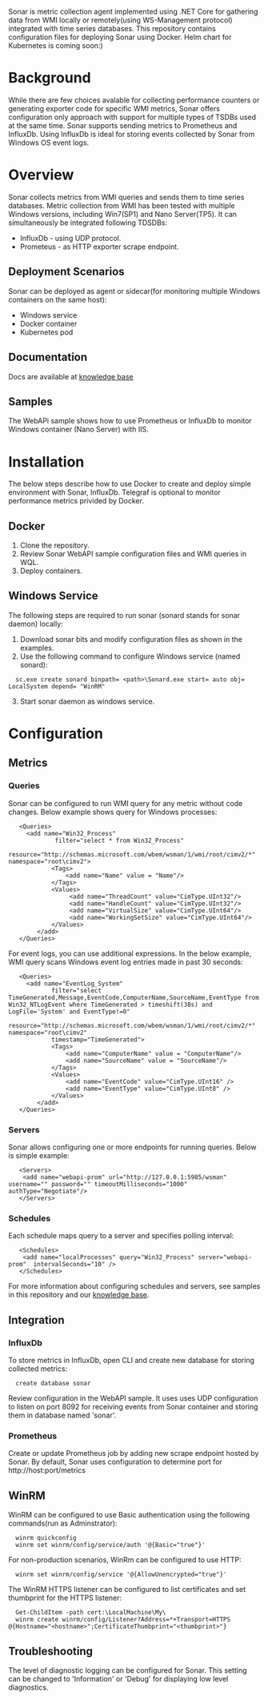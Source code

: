 Sonar is metric collection agent implemented using .NET Core for gathering data from WMI locally or remotely(using WS-Management protocol) integrated with time series databases. This repository contains configuration files for deploying Sonar using Docker. Helm chart for Kubernetes is coming soon:) 

# Background
While there are few choices avalable for collecting performance counters or generating exporter code for specific WMI metrics, Sonar offers configuration only approach with support for multiple types of TSDBs used at the same time. Sonar supports sending metrics to Prometheus and InfluxDb. Using InfluxDb is ideal for storing events collected by Sonar from Windows OS event logs.  

# Overview
Sonar collects metrics from WMI queries and sends them to time series databases. Metric collection from WMI has been tested with multiple Windows versions, including Win7(SP1) and Nano Server(TP5). It can simultaneously be integrated following TDSDBs:
  * InfluxDb - using UDP protocol.
  * Prometeus - as HTTP exporter scrape endpoint. 
## Deployment Scenarios
Sonar can be deployed as agent or sidecar(for monitoring multiple Windows containers on the same host):
  * Windows service
  * Docker container
  * Kubernetes pod 
## Documentation
Docs are available at [knowledge base](http://www.infragravity.com/knowledge-base/sonar-overview/)
## Samples
The WebAPi sample shows how to use Prometheus or InfluxDb to monitor Windows container (Nano Server) with IIS.
# Installation
The below steps describe how to use Docker to create and deploy simple environment with Sonar, InfluxDb. Telegraf is optional to monitor performance metrics privided by Docker.
## Docker  
1. Clone the repository.
2. Review Sonar WebAPI sample configuration files and WMI queries in WQL. 
3. Deploy containers.
## Windows Service
The following steps are required to run sonar (sonard stands for sonar daemon) locally:
1. Download sonar bits and modify configuration files as shown in the examples. 
2. Use the following command to configure Windows service (named sonard):
```
  sc.exe create sonard binpath= <path>\Sonard.exe start= auto obj= LocalSystem depend= "WinRM"
```
3. Start sonar daemon as windows service.
# Configuration
## Metrics
### Queries
Sonar can be configured to run WMI query for any metric without code changes. Below example shows query for Windows processes:
```
   <Queries>
     <add name="Win32_Process"
             filter="select * from Win32_Process"
             resource="http://schemas.microsoft.com/wbem/wsman/1/wmi/root/cimv2/*" namespace="root\cimv2">
            <Tags>
                <add name="Name" value = "Name"/>
            </Tags>
            <Values>
                 <add name="ThreadCount" value="CimType.UInt32"/>
                 <add name="HandleCount" value="CimType.UInt32"/>
                 <add name="VirtualSize" value="CimType.UInt64"/>
                 <add name="WorkingSetSize" value="CimType.UInt64"/>
            </Values>
        </add>
   </Queries>
```
For event logs, you can use additional expressions. In the below example, WMI query scans Windows event log entries made in past 30 seconds:
```
   <Queries>
     <add name="EventLog_System"
            filter="select TimeGenerated,Message,EventCode,ComputerName,SourceName,EventType from Win32_NTLogEvent where TimeGenerated > timeshift(30s) and LogFile='System' and EventType!=0"
            resource="http://schemas.microsoft.com/wbem/wsman/1/wmi/root/cimv2/*" namespace="root\cimv2" 
            timestamp="TimeGenerated"> 
            <Tags>
                <add name="ComputerName" value = "ComputerName"/>
                <add name="SourceName" value = "SourceName"/>
            </Tags>
            <Values>
                <add name="EventCode" value="CimType.UInt16" />
                <add name="EventType" value="CimType.UInt8" />
            </Values>
        </add>
   </Queries>
```
### Servers
Sonar allows configuring one or more endpoints for running queries. Below is simple example:
```
   <Servers>
    <add name="webapi-prom" url="http://127.0.0.1:5985/wsman" username="" password="" timeoutMilliseconds="1000" authType="Negotiate"/>
   </Servers>  
```
### Schedules
Each schedule maps query to a server and specifies polling interval:
```
   <Schedules>
    <add name="localProcesses" query="Win32_Process" server="webapi-prom"  intervalSeconds="10" />
   </Schedules>
```
For more information about configuring schedules and servers, see samples in this repository and our [knowledge base](http://www.infragravity.com/knowledge-base/sonar-overview/).
## Integration
### InfluxDb
To store metrics in InfluxDb, open CLI and create new database for storing collected metrics:
```
  create database sonar
```
Review configuration in the WebAPI sample. It uses uses UDP configuration to listen on port 8092 for receiving events from Sonar container and storing them in database named 'sonar'.
### Prometheus
Create or update Prometheus job by adding new scrape endpoint hosted by Sonar. By default, Sonar uses configuration to determine port for http://host:port/metrics
## WinRM
WinRM can be configured to use Basic authentication using the following commands(run as Adminstrator):
```
  winrm quickconfig
  winrm set winrm/config/service/auth '@{Basic="true"}'
```
For non-production scenarios, WinRm can be configured to use HTTP:
```
  winrm set winrm/config/service '@{AllowUnencrypted="true"}'
```
The WinRM HTTPS listener can be configured to list certificates and set thumbprint for the HTTPS listener:
```
  Get-ChildItem -path cert:\LocalMachine\My\        
  winrm create winrm/config/Listener?Address=*+Transport=HTTPS @{Hostname="<hostname>";CertificateThumbprint="<thumbprint>"}
```
## Troubleshooting
The level of diagnostic logging can be configured for Sonar. This setting can be changed to 'Information' or 'Debug' for displaying low level diagnostics.
